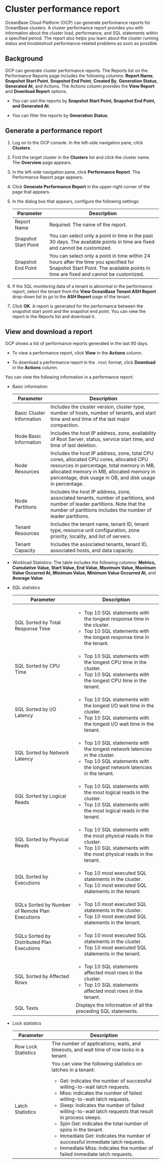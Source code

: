 # Cluster performance report

OceanBase Cloud Platform (OCP) can generate performance reports for OceanBase clusters. A cluster performance report provides you with information about the cluster load, performance, and SQL statements within a specified period. The report also helps you learn about the cluster running status and troubleshoot performance-related problems as soon as possible.

## Background

OCP can generate cluster performance reports. The Reports list on the Performance Reports page includes the following columns: **Report Name**, **Snapshot Start Point**, **Snapshot End Point**, **Created By**, **Generation Status**, **Generated At**, and Actions. The Actions column provides the **View Report** and **Download Report** options.

* You can sort the reports by **Snapshot Start Point, Snapshot End Point, and Generated At**.

* You can filter the reports by **Generation Status**.

## Generate a performance report

1. Log on to the OCP console. In the left-side navigation pane, click **Clusters**.

2. Find the target cluster in the **Clusters** list and click the cluster name. The **Overview** page appears.

3. In the left-side navigation pane, click **Performance Report**. The Performance Report page appears.

4. Click **Generate Performance Report** in the upper-right corner of the page that appears.

5. In the dialog box that appears, configure the following settings:

   <!-- ![07062023](https://help-static-aliyun-doc.aliyuncs.com/assets/img/zh-CN/9345265261/p292019.png) -->

   | Parameter | Description |
   |-------|---------------------------------------------|
   | Report Name | Required. The name of the report.  |
   | Snapshot Start Point | You can select only a point in time in the past 30 days. The available points in time are fixed and cannot be customized.  |
   | Snapshot End Point | You can select only a point in time within 24 hours after the time you specified for Snapshot Start Point. The available points in time are fixed and cannot be customized.  |

6. If the SQL monitoring data of a tenant is abnormal in the performance report, select the tenant from the **View OceanBase Tenant ASH Report** drop-down list to go to the **ASH Report** page of the tenant.

   <!-- ![09141847](https://help-static-aliyun-doc.aliyuncs.com/assets/img/zh-CN/4879591361/p326763.png) -->

7. Click **OK**. A report is generated for the performance between the snapshot start point and the snapshot end point. You can view the report in the Reports list and download it.

## View and download a report

OCP shows a list of performance reports generated in the last 90 days.

* To view a performance report, click **View** in the **Actions** column.

* To download a performance report in the `.html` format, click **Download** in the **Actions** column.

You can view the following information in a performance report:

* Basic information

   | Parameter | Description |
   |----------|--------------------------------------------------------------------------------------------------------------|
   | Basic Cluster Information | Includes the cluster version, cluster type, number of hosts, number of tenants, and start time and end time of the last major compaction.  |
   | Node Basic Information | Includes the host IP address, zone, availability of Root Server, status, service start time, and time of last deletion.  |
   | Node Resources | Includes the host IP address, zone, total CPU cores, allocated CPU cores, allocated CPU resources in percentage, total memory in MB, allocated memory in MB, allocated memory in percentage, disk usage in GB, and disk usage in percentage.  |
   | Node Partitions | Includes the host IP address, zone, associated tenants, number of partitions, and number of leader partitions. Note that the number of partitions includes the number of leader partitions.  |
   | Tenant Resources | Includes the tenant name, tenant ID, tenant type, resource unit configuration, zone priority, locality, and list of servers.  |
   | Tenant Capacity | Includes the associated tenants, tenant ID, associated hosts, and data capacity.  |

* Workload Statistics: The table includes the following columns: **Metrics, Cumulative Value, Start Value, End Value, Maximum Value, Maximum Value Occurred At, Minimum Value, Minimum Value Occurred At**, and **Average Value**.

* SQL statistics

   | Parameter | Description |
   |--------------------|-------------------------------------------------------------------------------------------------------------------------------------------------------|
   | SQL Sorted by Total Response Time | <ul><li>Top 10 SQL statements with the longest response time in the cluster. </li> <li>Top 10 SQL statements with the longest response time in the tenant. </li></ul> |
   | SQL Sorted by CPU Time | <ul><li>Top 10 SQL statements with the longest CPU time in the cluster. </li> <li>Top 10 SQL statements with the longest CPU time in the tenant. </li></ul> |
   | SQL Sorted by I/O Latency | <ul><li>Top 10 SQL statements with the longest I/O wait time in the cluster. </li> <li>Top 10 SQL statements with the longest I/O wait time in the tenant. </li></ul> |
   | SQL Sorted by Network Latency | <ul><li>Top 10 SQL statements with the longest network latencies in the cluster. </li> <li>Top 10 SQL statements with the longest network latencies in the tenant. </li></ul> |
   | SQL Sorted by Logical Reads | <ul><li>Top 10 SQL statements with the most logical reads in the cluster. </li> <li>Top 10 SQL statements with the most logical reads in the tenant. </li></ul> |
   | SQL Sorted by Physical Reads | <ul><li>Top 10 SQL statements with the most physical reads in the cluster. </li> <li>Top 10 SQL statements with the most physical reads in the tenant. </li></ul> |
   | SQL Sorted by Executions | <ul><li>Top 10 most executed SQL statements in the cluster. </li> <li>Top 10 most executed SQL statements in the tenant. </li></ul> |
   | SQLs Sorted by Number of Remote Plan Executions | <ul><li>Top 10 most executed SQL statements in the cluster. </li> <li>Top 10 most executed SQL statements in the tenant. </li></ul> |
   | SQLs Sorted by Distributed Plan Executions | <ul><li>Top 10 most executed SQL statements in the cluster. </li> <li>Top 10 most executed SQL statements in the tenant.  </li></ul> |
   | SQL Sorted by Affected Rows | <ul><li>Top 10 SQL statements affected most rows in the cluster. </li> <li>Top 10 SQL statements affected most rows in the tenant.  </li></ul> |
   | SQL Texts | Displays the information of all the preceding SQL statements.  |

* Lock statistics

   | Parameter | Description |
   |----------|----------------------------------------------------------------------------------------------------------------------------------------------------------------------------------------------------------------------------------------------------------------------------------------------------------------------------------------------------------------------------------------------------------------------------------------------------------------------------------------------------------------------------------------------------------------|
   | Row Lock Statistics | The number of applications, waits, and timeouts, and wait time of row locks in a tenant.  |
   | Latch Statistics | You can view the following statistics on latches in a tenant:  <ul><li>Get: indicates the number of successful willing-to-wait latch requests. </li> <li>Miss: indicates the number of failed willing-to-wait latch requests. </li>  <li>Sleep: indicates the number of failed willing-to-wait latch requests that result in process sleeps. </li>  <li>Spin Get: indicates the total number of spins in the tenant. </li>  <li>Immediate Get: indicates the number of successful immediate latch requests. </li>  <li>Immediate Miss: indicates the number of failed immediate latch requests. </li> </ul> |
